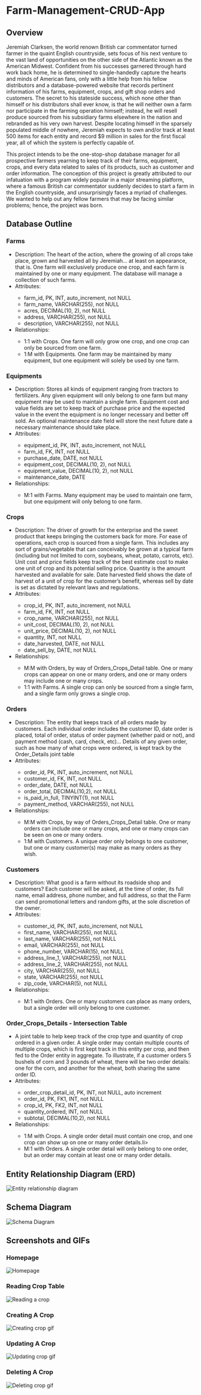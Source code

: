 # Farm-Management-CRUD-App

## Overview

Jeremiah Clarksen, the world renown British car commentator turned farmer in the quaint
English countryside, sets focus of his next venture to the vast land of opportunities on the other side of the Atlantic known as the American Midwest. Confident from his successes garnered through hard work back home, he is determined to single-handedly capture the hearts and minds of American fans, only with a little help from his fellow distributors and a database-powered website that records pertinent information of his farms, equipment, crops, and gift shop orders and customers. The secret to his stateside success, which none other than himself or his distributors shall ever know, is that he will neither own a farm nor participate in the farming operation himself; instead, he will resell produce sourced from his subsidiary farms elsewhere in the nation and rebranded as his very own harvest. Despite locating himself in the sparsely populated middle of nowhere, Jeremiah expects to own and/or track at least 500 items for each entity and record $9 million in sales for the first fiscal year, all of which the system is perfectly capable of.

This project intends to be the one-stop-shop database manager for all prospective farmers yearning to keep track of their farms, equipment, crops, and every data related to sales of its products, such as customer and order information. The conception of this project is greatly attributed to our infatuation with a program widely popular in a major streaming platform, where a famous British car commentator suddenly decides to start a farm in the English countryside, and unsurprisingly faces a myriad of challenges. We wanted to help out any fellow farmers that may be facing similar problems; hence, the project was born.

## Database Outline

### Farms
<ul>
    <li>Description: The heart of the action, where the growing of all crops take place, grown and harvested all by Jeremiah... at least on appearance, that is. One farm will exclusively produce one crop, and each farm is maintained by one or many equipment. The database will manage a collection of such farms.</li>
    <li>Attributes:</li>
    <ul>
        <li>farm_id, PK, INT, auto_increment, not NULL</li>
        <li>farm_name, VARCHAR(255), not NULL</li>
        <li>acres, DECIMAL(10, 2), not NULL</li>
        <li>address, VARCHAR(255), not NULL</li>
        <li>description, VARCHAR(255), not NULL</li>
    </ul>
    <li>Relationships:</li>
    <ul>
        <li>1:1 with Crops. One farm will only grow one crop, and one crop can only
        be sourced from one farm.</li>
        <li>1:M with Equipments. One farm may be maintained by many equipment,
        but one equipment will solely be used by one farm.</li>
    </ul>
</ul>

### Equipments
<ul>
    <li>Description: Stores all kinds of equipment ranging from tractors to fertilizers. Any given equipment will only belong to one farm but many equipment may be used to maintain a single farm. Equipment cost and value fields are set to keep track of purchase price and the expected value in the event the equipment is no longer necessary and better off sold. An optional maintenance date field will store the next future date a necessary maintenance should take place.</li>
    <li>Attributes:</li>
    <ul>
        <li>equipment_id, PK, INT, auto_increment, not NULL</li>
        <li>farm_id, FK, INT, not NULL</li>
        <li>purchase_date, DATE, not NULL</li>
        <li>equipment_cost, DECIMAL(10, 2), not NULL</li>
        <li>equipment_value, DECIMAL(10, 2), not NULL</li>
        <li>maintenance_date, DATE</li>
    </ul>
    <li>Relationships:</li>
    <ul>
        <li>M:1 with Farms. Many equipment may be used to maintain one farm, but
        one equipment will only belong to one farm.</li>
    </ul>
</ul>

### Crops
<ul>
    <li>Description: The driver of growth for the enterprise and the sweet product that keeps bringing the customers back for more. For ease of operations, each crop is sourced from a single farm. This includes any sort of grains/vegetable that can conceivably be grown at a typical farm (including but not limited to corn, soybeans, wheat, potato, carrots, etc). Unit cost and price fields keep track of the best estimate cost to make one unit of crop and its potential selling price. Quantity is the amount harvested and available for sale. Date harvested field shows the date of harvest of a unit of crop for the customer’s benefit, whereas sell by date is set as dictated by relevant laws and regulations.</li>
    <li>Attributes:</li>
    <ul>
        <li>crop_id, PK, INT, auto_increment, not NULL</li>
        <li>farm_id, FK, INT, not NULL</li>
        <li>crop_name, VARCHAR(255), not NULL</li>
        <li>unit_cost, DECIMAL(10, 2), not NULL</li>
        <li>unit_price, DECIMAL(10, 2), not NULL</li>
        <li>quantity, INT, not NULL</li>
        <li>date_harvested, DATE, not NULL</li>
        <li>date_sell_by, DATE, not NULL</li>
    </ul>
        <li>Relationships:</li>
    <ul>
        <li>M:M with Orders, by way of Orders_Crops_Detail table. One or many
        crops can appear on one or many orders, and one or many orders may
        include one or many crops.</li>
        <li>1:1 with Farms. A single crop can only be sourced from a single farm, and
        a single farm only grows a single crop.</li>
    </ul>
</ul>

### Orders

<ul>
    <li>Description: The entity that keeps track of all orders made by customers. Each individual order includes the customer ID, date order is placed, total of order, status of order payment (whether paid or not), and payment method (cash, card, check, etc)... Details of any given order, such as how many of what crops were ordered, is kept track by the Order_Details joint table</li>
    <li>Attributes:</li>
    <ul>
        <li>order_id, PK, INT, auto_increment, not NULL</li>
        <li>customer_id, FK, INT, not NULL</li>
        <li>order_date, DATE, not NULL</li>
        <li>order_total, DECIMAL(10,2), not NULL</li>
        <li>is_paid_in_full, TINYINT(1), not NULL</li>
        <li>payment_method, VARCHAR(255), not NULL</li>
    </ul>
        <li>Relationships:</li>
    <ul>
        <li>M:M with Crops, by way of Orders_Crops_Detail table. One or many orders can include one or many crops, and one or many crops can be seen on one or many orders.</li>
        <li>1:M with Customers. A unique order only belongs to one customer, but one or many customer(s) may make as many orders as they wish.</li>
    </ul>
</ul>

### Customers

<ul>
    <li>Description: What good is a farm without its roadside shop and customers? Each customer will be asked, at the time of order, its full name, email address, phone number, and full address, so that the Farm can send promotional letters and random gifts, at the sole discretion of the owner.</li>
    <li>Attributes:</li>
    <ul>
        <li>customer_id, PK, INT, auto_increment, not NULL</li>
        <li>first_name, VARCHAR(255), not NULL</li>
        <li>last_name, VARCHAR(255), not NULL</li>
        <li>email, VARCHAR(255), not NULL</li>
        <li>phone_number, VARCHAR(15), not NULL</li>
        <li>address_line_1, VARCHAR(255), not NULL</li>
        <li>address_line_2, VARCHAR(255), not NULL</li>
        <li>city, VARCHAR(255), not NULL</li>
        <li>state, VARCHAR(255), not NULL</li>
        <li>zip_code, VARCHAR(5), not NULL</li>
    </ul>
        <li>Relationships:</li>
    <ul>
        <li>M:1 with Orders. One or many customers can place as many orders, but
        a single order will only belong to one customer.</li>   
    </ul>
</ul>

### Order_Crops_Details - Intersection Table

<ul>
    <li>A joint table to help keep track of the crop type and quantity of crop ordered in a given order. A single order may contain multiple counts of multiple crops, which is first kept track in this entity per crop, and then fed to the Order entity in aggregate. To illustrate, if a customer orders 5 bushels of corn and 3 pounds of wheat, there will be two order details: one for the corn, and another for the wheat, both sharing the same order ID.</li>
    <li>Attributes:</li>
    <ul>
        <li>order_crop_detail_id, PK, INT, not NULL, auto increment</li>
        <li>order_id, PK, FK1, INT, not NULL</li>
        <li>crop_id, PK, FK2, INT, not NULL</li>
        <li>quantity_ordered, INT, not NULL</li>
        <li>subtotal, DECIMAL(10,2), not NULL</li>
    </ul>
        <li>Relationships:</li>
    <ul>
        <li>1:M with Crops. A single order detail must contain one crop, and one crop
        can show up on one or many order details.li> 
        <li>M:1 with Orders. A single order detail will only belong to one order, but an
        order may contain at least one or many order details.</li>  
    </ul>
</ul>

## Entity Relationship Diagram (ERD)


![Entity relationship diagram](images/ERD_screenshot.png)

## Schema Diagram

![Schema Diagram](images/schema_screenshot.png)


## Screenshots and GIFs

### Homepage

![Homepage](images/home_screenshot.png)

### Reading Crop Table

![Reading a crop](images/crops_screenshot.png)

### Creating A Crop

![Creating crop gif](images/create.gif)

### Updating A Crop
![Updating crop gif](images/update.gif)

### Deleting A Crop
![Deleting crop gif](images/deleting.gif)